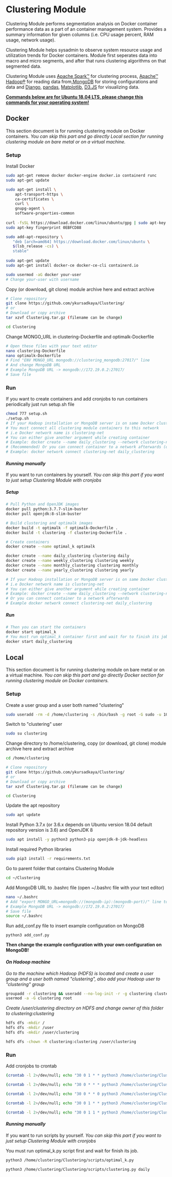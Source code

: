 # Clustering Module

Clustering Module performs segmentation analysis on Docker container performance data as a part of an container management system. Provides a summary information for given columns (i.e. CPU usage percent, RAM usage, network usage).

Clustering Module helps sysadmin to observe system resource usage and utilization trends for Docker containers. Module first seperates data into macro and micro segments, and after that runs clustering algorithms on that segmented data.

Clustering Module uses [Apache Spark™](https://spark.apache.org/) for clustering process, [Apache™ Hadoop®](https://hadoop.apache.org/) for reading data from,[MongoDB](https://www.mongodb.com/) for storing configurations and data and [Django](https://www.djangoproject.com/), [pandas](https://pandas.pydata.org/), [Matplotlib](https://matplotlib.org/), [D3.JS](https://d3js.org/) for visualizing data.



**<u>Commands below are for Ubuntu 18.04 LTS, please change this commands for your operating system!</u>**

## Docker

This section document is for running clustering module on Docker containers. *You can skip this part and go directly Local section for running clustering module on bare metal or on a virtual machine.*



### Setup

Install Docker

```bash
sudo apt-get remove docker docker-engine docker.io containerd runc
sudo apt-get update

sudo apt-get install \
    apt-transport-https \
    ca-certificates \
    curl \
    gnupg-agent \
    software-properties-common
    
curl -fsSL https://download.docker.com/linux/ubuntu/gpg | sudo apt-key add -
sudo apt-key fingerprint 0EBFCD88

sudo add-apt-repository \
   "deb [arch=amd64] https://download.docker.com/linux/ubuntu \
   $(lsb_release -cs) \
   stable"
   
sudo apt-get update
sudo apt-get install docker-ce docker-ce-cli containerd.io

sudo usermod -aG docker your-user
# Change your-user with username
```



Copy (or download, git clone) module archive here and extract archive

```bash
# Clone repository
git clone https://github.com/ykursadkaya/Clustering/
# or
# Download or copy archive
tar xzvf Clustering.tar.gz (filename can be change)

cd Clustering
```



Change MONGO_URL in clustering-Dockerfile and optimalk-Dockerfile

```bash
# Open these files with your text editor
nano clustering-Dockerfile
nano optimalk-Dockerfile
# Find "ENV MONGO_URL mongodb://clustering_mongodb:27017/" line
# And change MongoDB URL
# Example MongoDB URL -> mongodb://172.19.0.2:27017/
# Save file
```



### Run

If you want to create containers and add cronjobs to run containers periodically just run setup.sh file

```bash
chmod 777 setup.sh
./setup.sh
# If your Hadoop installation or MongoDB server is on same Docker cluster and connected by a network
# You must connect all clustering module containers to this network
# i.e Docker network name is clustering-net
# You can either give another argument while creating container
# Example: docker create --name daily_clustering --network clustering-net clustering daily
# (Recommended) Or you can connect container to a network afterwards (other option requires editing setup.sh file)
# Example: docker network connect clustering-net daily_clustering
```



#### *Running manually*

If you want to run containers by yourself. *You can skip this part if you want to just setup Clustering Module with cronjobs*



##### Setup

```bash
# Pull Python and OpenJDK images
docker pull python:3.7.7-slim-buster
docker pull openjdk:8-slim-buster

# Build clustering and optimalk images
docker build -t optimalk -f optimalk-Dockerfile .
docker build -t clustering -f clustering-Dockerfile .

# Create containers
docker create --name optimal_k optimalk

docker create --name daily_clustering clustering daily
docker create --name weekly_clustering clustering weekly
docker create --name monthly_clustering clustering monthly
docker create --name yearly_clustering clustering yearly

# If your Hadoop installation or MongoDB server is on same Docker cluster
# i.e Docker network name is clustering-net
# You can either give another argument while creating container
# Example: docker create --name daily_clustering --network clustering-net clustering daily
# Or you can connect container to a network afterwards
# Example docker network connect clustering-net daily_clustering
```



##### Run

```bash
# Then you can start the containers
docker start optimal_k
# You must run optimal_k container first and wait for to finish its job
docker start daily_clustering
```



## Local

This section document is for running clustering module on bare metal or on a virtual machine. *You can skip this part and go directly Docker section for running clustering module on Docker containers.*

### Setup

Create a user group and a user both named "clustering"

```bash
sudo useradd -rm -d /home/clustering -s /bin/bash -g root -G sudo -u 1000 clustering
```

Switch to "clustering" user

```bash
sudo su clustering
```

Change directory to /home/clustering, copy (or download, git clone) module archive here and extract archive

```bash
cd /home/clustering

# Clone repository
git clone https://github.com/ykursadkaya/Clustering/
# or
# Download or copy archive
tar xzvf Clustering.tar.gz (filename can be change)

cd Clustering
```



Update the apt repository

```bash
sudo apt update
```



Install Python 3.7.x (or 3.6.x depends on Ubuntu version 18.04 default repository version is 3.6) and OpenJDK 8

```bash
sudo apt install -y python3 python3-pip openjdk-8-jdk-headless

```

Install required Python libraries

```bash
sudo pip3 install -r requirements.txt
```



Go to parent folder that contains Clustering Module

```bash
cd ~/Clustering
```

Add MongoDB URL to .bashrc file (open ~/.bashrc file with your text editor)

```bash
nano ~/.bashrc
# Add "export MONGO_URL=mongodb://(mongodb-ip):(mongodb-port)/" line to end of the file
# Example MongoDB URL -> mongodb://172.19.0.2:27017/
# Save file
source ~/.bashrc
```



Run add_conf.py file to insert example configuration on MongoDB

```
python3 add_conf.py
```

**Then change the example configuration with your own configuration on MongoDB!**



#### *On Hadoop machine*

*Go to the machine which Hadoop (HDFS) is located and create a user group and a user both named "clustering", also add your Hadoop user to "clustering" group*

```bash
groupadd -r clustering && useradd --no-log-init -r -g clustering clustering
usermod -a -G clustering root
```

*Create /user/clustering directory on HDFS and change owner of this folder to clustering:clustering*

```bash
hdfs dfs -mkdir /
hdfs dfs -mkdir /user
hdfs dfs -mkdir /user/clustering

hdfs dfs -chown -R clustering:clustering /user/clustering
```





### Run

Add cronjobs to crontab

```bash
(crontab -l 2>/dev/null; echo "30 0 1 * * python3 /home/clustering/Clustering/scripts/optimal_k.py") | crontab -

(crontab -l 2>/dev/null; echo "30 0 * * * python3 /home/clustering/Clustering/scripts/clustering.py daily") | crontab -

(crontab -l 2>/dev/null; echo "30 0 * * 0 python3 /home/clustering/Clustering/scripts/clustering.py weekly") | crontab -

(crontab -l 2>/dev/null; echo "30 0 1 * * python3 /home/clustering/Clustering/scripts/clustering.py monthly") | crontab -

(crontab -l 2>/dev/null; echo "30 0 1 1 * python3 /home/clustering/Clustering/scripts/clustering.py yearly") | crontab -
```





#### *Running manually*

If you want to run scripts by yourself. *You can skip this part if you want to just setup Clustering Module with cronjobs*



You must run optimal_k.py script first and wait for finish its job.

```bash
python3 /home/clustering/Clustering/scripts/optimal_k.py

python3 /home/clustering/Clustering/scripts/clustering.py daily
```

